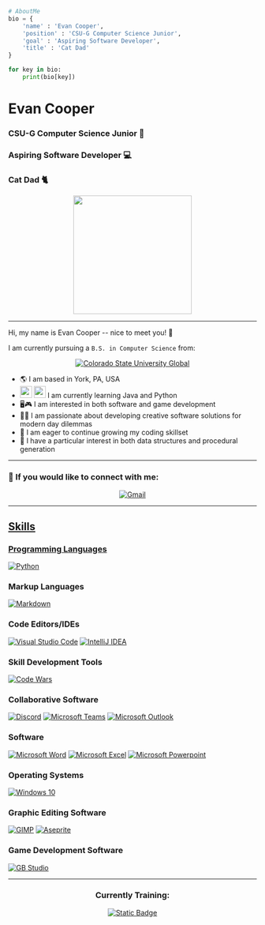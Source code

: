```python
# AboutMe
bio = {
    'name' : 'Evan Cooper',
    'position' : 'CSU-G Computer Science Junior',
    'goal' : 'Aspiring Software Developer',
    'title' : 'Cat Dad'
}

for key in bio:
    print(bio[key])
```
<h1 align='left'> Evan Cooper </h1>

<h3 alight='left'> CSU-G Computer Science Junior 🏫 </h1>
<h3 alight='left'> Aspiring Software Developer 💻 </h1>
<h3 alight='left'> Cat Dad 🐈 </h1>

<p align='center'> <img src='https://media.giphy.com/media/JIX9t2j0ZTN9S/giphy.gif' width='240'/>

---
Hi, my name is Evan Cooper -- nice to meet you! :wave:

I am currently pursuing a `B.S. in Computer Science` from:
<p align ='center'>
    <a href='https://csuglobal.edu/academic-programs/undergraduate-degrees/bachelors-degree-computer-science'/>
        <img alt='Colorado State University Global' src='https://img.shields.io/badge/Colorado%20State%20University%20Global-AA1D40?logo=data%3Aimage%2Fpng%3Bbase64%2CiVBORw0KGgoAAAANSUhEUgAAAC0AAAAtCAMAAAANxBKoAAAAwFBMVEUAAADSjj7Rjj7MhDytHECoHD7Sjj6EEiHRjj6IFCXjlzjRjj3Sjj7Sjz7RjT3Ujj7Rjj7KhzuZGTOAER%2FSjj7UkT%2BGEyPTjz7Sjz7Sjz6oGz3Qjz%2FTkUHQjz7QkD%2BCEiB%2FEh%2FXk0CtHUCrHECDEyLUkEDblULblkLQjT6pGz7NjDyoGz%2BKFiiHEyOKFiiGFymGFSrPjz9%2FEh%2BpHD%2FZlEHfmEPTkD%2FXkkDVkUDhmUPclUKxHUKHEyHclkLnnUWBEyHirYTlAAAAMnRSTlMA%2FfsE%2Ffz66MEqBvetoI5ZRhYQ5uLPubh4cVFQOjEe%2Bvrx2trQy720m25mVVFAOTckEPDu%2FIwAAAFXSURBVEjH5dLXbsJAEEDRaxtIoxNaKOm9rwuGBPL%2FfxW8GiMv3ghQHjkPNkiXQTta9ljNiwO2ch9wOKUN3LGRx4wShHTZyad%2BjthewAN2pTp5Di5Wl8TknYxuyetGDLGZe1RzqwhwsGu0yYs9%2BfDl%2B8UfpdQ3qTJrTitDSTWlyQ8Glcn6YWr65YuWEtjF2RrI1ovAPGdJ3ml8BMbsYzJ66VeJz9SH5Nh4YzSJl6eU6bKDQfYC1yu1Va2fLcmlnjsL4zbM0lqe70odJDkm8xTLuKBr3nQudeCYGz9EFPxHrvxl9ZrkIurNjdnOKk4GX6sOKMmtjBV2zAWOZ0ZUdyK5UpIj98QqJF1oUecvOr5AuCFWMt022a4pNc0jmXxSZV3mIIVlfW5bL3Y3ZD3xb8Umec9F%2FjZhByH9BqKx8XjuNJledpi4RFPKJTZw9V%2FEDhHbCfvJ4L31C5yDM%2BAdxGRlAAAAAElFTkSuQmCC&labelColor=white'/>
    </a>
</p>

- 🌎 I am based in York, PA, USA
- <img src="https://cdn.jsdelivr.net/gh/devicons/devicon/icons/java/java-original.svg" width='24'/>
    <img src="https://cdn.jsdelivr.net/gh/devicons/devicon/icons/python/python-original.svg" width='24'/> I am currently learning Java and Python
- 🖥️🎮 I am interested in both software and game development
- 🕵️‍♂️ I am passionate about developing creative software solutions for modern day dilemmas
- 🌱 I am eager to continue growing my coding skillset
- 🧠 I have a particular interest in both data structures and procedural generation

---
### 📶 If you would like to connect with me:
<p align ='center'>
    <a href='mailto:esc.coding@gmail.com'><img alt='Gmail' src='https://img.shields.io/badge/Gmail-F14336?logo=gmail&logoColor=white'/>

</p>

---

## Skills
### Programming Languages
<p align ='left'>
    <a href='https://www.python.org/'><img alt='Python' src='https://img.shields.io/badge/Python-3974A4?logo=python&logoColor=FFE364'/></a>
</p>

### Markup Languages
<p align ='left'>
    <a href='https://www.markdownguide.org/'><img alt='Markdown' src='https://img.shields.io/badge/Markdown-black?logo=markdown&logoColor=white'/></a>  
</p>

### Code Editors/IDEs
<p align ='left'>
    <a href='https://code.visualstudio.com/'><img alt="Visual Studio Code" src="https://img.shields.io/badge/Visual%20Studio%20Code-%232EA5E8?logo=data%3Aimage%2Fpng%3Bbase64%2CiVBORw0KGgoAAAANSUhEUgAAAMgAAADICAMAAACahl6sAAAApVBMVEUAAAD%2F%2F%2F%2F%2F%2F%2F%2F%2F%2F%2F%2F%2F%2F%2F%2F%2F%2F%2F%2F%2F%2F%2F%2F%2F%2F%2F%2F%2F%2F%2F%2F%2F%2F%2F%2F%2F%2F%2F%2F%2F%2F%2F%2F%2F%2F%2F%2F%2F%2F%2F%2F%2F%2F%2F%2F%2F%2F%2F%2F%2F%2F%2F%2F%2F%2F%2F%2F%2F%2F%2F%2F%2F%2F%2F%2F%2F%2F%2F%2F%2F%2F%2F%2F%2F%2F%2F%2F%2F%2F%2F%2F%2F%2F%2F%2F%2F%2F%2F%2F%2F%2F%2F%2F%2F%2F%2F%2F%2F%2F%2F%2F%2F%2F%2F%2F%2F%2F%2F%2F%2F%2F%2F%2F%2F%2F%2F%2F%2F%2F%2F%2F%2F%2F%2F%2F%2F%2F%2F%2F%2F%2F%2F%2F%2F%2F%2F%2F%2F%2F%2F%2F%2F%2F%2F%2F%2F%2F%2F%2F%2F%2F%2F%2F%2F%2F%2F%2F%2F%2F%2F%2F%2F%2F%2F%2F%2F%2F%2F%2F%2F%2F%2F%2F%2F%2F%2F%2F%2F%2F%2F%2F%2F%2F%2F%2F%2F%2F%2F%2F%2F%2F%2F%2F%2F%2F%2F%2F%2F%2F%2F%2F%2F%2F%2F%2B4%2FeNVAAAANnRSTlMALH9UVf3qBRIL90P62vPPI6O9b0oW8OS2Gojf1ZFeMx4Hy6%2BagXcvxsNrYzcOUZVap2eqfDukgBifAAAGDElEQVR42u2di1biMBCGh9VeKAWkpdxvchHksirqvP%2BjLXt217BSSEICGXLyPYDHT4r%2FTDJpwOFwOBwOh8PhcDgcdlGogyWUq4MAbGCJWF7ZoBLGiNh8KsJtUegn7wP4jwR%2F4z9t4IZYRbhjsYE9OviHxiyDW%2BED%2F%2FAGe7ziPyr9NtwEffyL1wZGCRnx9AHIE7zhFyVgDHEf720OtCm2kHEHjAJ%2BI%2FkEwoQL5IkwnunG%2FaiMAiKM6gBIUmiimAijR7FyWfsoLMLoptTivh6hjAjDn5GK%2B0GMkiKMRicEKqQeniFCL%2B47iDwRDnGNQNwHNVQQYZVLBoZgca4iwvBLYA4W5%2Boi6N2DOUY91CaC0RAMwOJcmwj2TCX92ketIrgCI5QqqFlkDCYYxKhbBEdwfVIP9YvcwdWZIV5AJIUrwuJcv8gPuC6PE7RCJHxGK0TaVbRC5KGMVogMfbRCZBfnVoj8jNAKkaWHVojMEEmIjD6SZqNXq8OZTJGESPgS%2F6uW52fGOQmReRe%2FiNKz4pyEyF0F96kV5eOchMhB91AuyMY5CZE%2BHlB5lYtzCiJsb%2B%2FMx6vUQAoixRbmU30QjnMKItkYj9H4KRjnFESyKp5gGgCPJ0QSImM8yYK3AvOCNERS5ODXT8b5OxIR6SIPbwZH2SRIRGSNAiQZ5%2Fslz8ujZpEViuCXVOI8P2w1i3ygEPET5DDB8%2BgVQLvIEgVphTkVQUcuQVjFoF%2BkjqJ0h3k1cwNliVYAFxB5rKAo8RIOeaiiHOU5XEQE%2BijOJMz5S%2FQRFX6EPpHQRw68JmWg8KFqFIFhBcWJtnm%2FRw%2FFaK5BVUR1bZAxLeb0ATXZf3zqIurtXS%2F38YrkKx11EfmE5vfA8zK%2FONAvIl8z8ZuUzekyOGnDNUSgmKAM47weOI3xGF4HQKOIxr6icQeHDLvclkZdhM8UZfD6QU4mtTCP8Qh0iujuvZ%2FbeT%2FD4ygri8ithpzfpJSa3x%2FCewDtIurrU%2FyvcJZwlsbURBRWDKV74JmX03roFdG%2Fhtv8zOtx%2FJzWQ7%2BIcsjze%2BDRghUzhkTk9zlwktsDs8fKgAjbeZKim1ec%2F%2FRTALMiUJzgDtUmJQDjIpyQF91JoSACM%2FmVKpoikHrSizw0ReA1ln%2B8SIpIdPKsGiEpIhHyrD4kKQKFLjJEmxSKIjIhz3ooiiIyIc%2B6WooibAdepkmhKALBFKVJMoIiAB2Uxi9RFGEhL048oygCgxilaYUERaBeQWmaa%2BMim8Mn%2FLOB0kRLwyJZ1dvmnV6TZ7IBMLz40OG8HkB439OQCPvTv3BOePIwvhz0tUA3eVQJeeMLdHtLpsmGM%2Fgo0wMbXcQeZyohz6iwJsXQtkL3gbNpIL5Rd12Rl4NMmyuHPNuoM7r11vhUH4xlw6omN0OjO86BaKke2OT2tI6QZxt15gYGpEKewMDAsYUfqZAnMMLBWYp7CwRmZCkM1ayPeKiEPH%2BjTr9I5vNzINM1Rx6nwDAwCpgX8vgFjVHAolDCNQ9Lv62HfyAynFnHfPghfxfhb6iMy6YoRjTMb17IDDCrjJTPfUIj5dYM%2BVtz7MKagzDKR5MmeB73ukWAUwIu2nCaKRWRrKq4K%2FhERETHgUoaIjqOuNIQgeBd%2BdAxDREdx8CJiGg4mE9ERMOrEoiIaHh5BRER5deJFCdERADaT0nXP%2F8FL8GUiogyM1tEYOlZIgKvsSUiUKpYIgJD3xIRKHQtEdmFvCUiu5C3RAQeJ5aIQFC7jMgHXJ3ZRUSWcH1S7wIidTDAINYu4oVgglJFt0gLzLD2BUVIP1lsuoAvQvwD2THqaRRptsEc4UKbiF8AkxRbmkTGIzBLUNMh0tyCeTrKIt30ESiQekoi5S2Zi7kGsZgI%2FavS6pGQyA1cXrf2T4ncjAYLeQkRr7UGiozKQiJMYwhECRdHRWheJcYLeb5INB0BaYK3%2FIp8%2Fu26vQzIw7%2BO1v%2Bgc2ugyAXBNdjjnpVU5K6k5FzZ%2FJx7ZXN3S6OkEuOhk7y%2Fwn8kdO86lSKMyZVU57FCXBCsReTptUpgA23qd2Y7HA6Hw%2BFwOBwOh7X8AtlxcAOnEpvIAAAAAElFTkSuQmCC"></a>
    <a href=''><img alt="IntelliJ IDEA" src="https://img.shields.io/badge/IntelliJ-black?logo=intellijidea">
</a>

    
</p>

### Skill Development Tools
<p align ='left'>
    <a href='https://www.codewars.com/users/esccoding'/><img alt='Code Wars' src='https://img.shields.io/badge/Code%20Wars-16171B?logo=data%3Aimage%2Fpng%3Bbase64%2CiVBORw0KGgoAAAANSUhEUgAAAC0AAAAtCAMAAAANxBKoAAAANlBMVEUAAADwVlYSEhZJIiUgFhriUVGBNDarQUIuGx7UTU7GSEllKy5XJyo8HyKdPT64REWPODpzLzGsVywmAAAAAXRSTlMAQObYZgAAAW5JREFUSMflldtywjAMRKuVbEu%2B5PL%2FP9soDQQKop3hrd0nE59oVoutfPxfrTOl0n7HtkS7jH9mudJVRV%2BzWuhO%2BRWcE31TaqFhoyeqT%2B2P%2BQYp6cb%2BpI%2BFz91ZFIKWTjvjG9zPrb6x3Bg9xu3yvDLA%2FmuCyHR1dp%2Fy5SkDkLq9lcVX1%2FTvozsqAwvgmTeIsgj4sMOPdJKNVGzAglH39NBDukKIgI1j%2FWrEVFNEMxai1Z3sbrx6Ro7o1emCThV19iDFZkwR3SHJo2OTLKOxAoIa0Q1Y9hj1a2ErIGGXM4Ap7ZYwui86sER0xnCsq2a2DvMmYrrJtq2Q1YpQUjEvXuIu%2FT83tzKOKHtc28DHcZG8Z0MmGnZJx6kugtl7bv5GTJtCwJ7M3jMvDp%2F0w4nt2DQcnnzV6rHx%2FDbQwirFs1cgX1gq0U0jG8LNg8%2FxxWw3%2BArB4PQARxPCKp2a9L3pE0%2B2N6dmPJHfnPbxl%2BTv6BN0vw1ZX4%2Fr5gAAAABJRU5ErkJggg%3D%3D'/></a>

### Collaborative Software
<p align ='left'>
    <a href='https://discord.com/'/><img alt='Discord' src='https://img.shields.io/badge/Discord-5662F6?logo=discord&logoColor=white'/></a>
    <a href='https://www.microsoft.com/en-us/microsoft-teams/group-chat-software'/><img alt='Microsoft Teams' src='https://img.shields.io/badge/Microsoft%20Teams-4A52BD?logo=microsoftteams&logoColor=white'/></a>
    <a href='#'/><img alt='Microsoft Outlook' src='https://img.shields.io/badge/Microsoft%20Outlook-0079D5?logo=microsoftoutlook&logoColor=white'/></a>
</p>

### Software
<p align ='left'>
    <a href='#'/><img alt='Microsoft Word' src='https://img.shields.io/badge/Microsoft%20Word-115ABE?logo=microsoftword&logoColor=white'/></a>
    <a href='#'/><img alt='Microsoft Excel' src='https://img.shields.io/badge/Microsoft%20Excel-077D3F?logo=microsoftexcel&logoColor=white'/></a>
    <a href='#'/><img alt='Microsoft Powerpoint' src='https://img.shields.io/badge/Microsoft%20Powerpoint-C53C16?logo=microsoftpowerpoint&logoColor=white'/></a>
</p>

### Operating Systems
<p align ='left'>
    <a href='#'><img alt='Windows 10' src='https://img.shields.io/badge/Windows%2010-3675DC?logo=windows&logoColor=white'/></a>

</p>

### Graphic Editing Software
<p align ='left'>
    <a href='https://www.gimp.org/'><img alt='GIMP' src='https://img.shields.io/badge/GIMP-B1987B?logo=data%3Aimage%2Fpng%3Bbase64%2CiVBORw0KGgoAAAANSUhEUgAAAC0AAAAtCAMAAAANxBKoAAABfVBMVEUAAAAAAAAAAAAAAAAAAAAAAAAAAAAAAAAAAAAAAAAAAAAAAAAAAAAAAAAAAAAAAAAAAAAAAAAAAAAAAAAAAAAEAgAAAAAoLS9%2FgHsAAAAuNDYAAACIioX%2F%2F%2F9gWUdnOQdjXEoUFxhTTT5MRzldWExlXktQSjttZVFZU0JWUEBxaVRcVkVhW0heV0ZRTDxOSTp1bVdbVkpaVENXUUFlYFNZVEdcVURVTz%2Fx8fDf39vPz8jIyMHDw7xxbF5OT1BqY09pYk40Oz1JRDYjJif29vXr6%2Bjk5OHW1tBvdXaEf292cWFhXE9oYU5GTE5oYE1YVEs4ODY0NTUsLzAmKiwfISIcICH8%2FPvu7uzo6OXa2tW9vbS6urJnbG5eX2B6cVpuaFpTVVY9RUc%2FQT9APjZGQTQxLiQoJR0aHBznfxPHbRATEg6gWAwJCQm%2BvrWnp6efn5%2BJjI2FhoGOiHV4dWllZWV6dGRdYmRsZ1lpZFdHR0fgexLVdhHQcxG9aA%2BoXQ335zZsAAAAGnRSTlMAQB0YBE4SDC8qRzw4MyVgXCEPY1dTCNeJHyQAfjsAAAJYSURBVEjH7dD5TxpREMDxhRWQG%2FFoOzPLAwQBQazgAQqIt%2FWqAlat991ae9%2Fn3955NCZd2CY17Q9N6jchj4TPmwxPuelfC%2BCPNfwK3%2F8LGoxxxFgbcYDFkwFDfY95Ex6cPIkYa%2BZ6Cu8%2F9HdPGmuS8QWi6fqXhWIxEe4x1ow2HkzP0CvazMmT3gb6MtmRdH93g0ZEqfMzOcQt2prdyOU28xRN9Q3HR3i4TiPOz%2B%2BwL8zlNQ2R5vKz8hylYCAZTzTpeU3beYc4NoqaBkijc5o8x6TONOmP%2FOPyRAmxMIbAWt56AVh4faV1771b19U1pIeISPS0gPIW782bNGk81LRDmKqEkLi9Pdre5mtEwfq%2FTPdEjnUvcgATUFkP1bD3bj2SvYzKRbLhdP8A6PTEUXVqPRQ6x1jvj2Kx8SXGPFouMtTw3JVaSIbj4zGObXlFYmQsR9%2Bxtug4j2Ycja4slcvlpZVoNJhijMiYR7e2NXBkjKlgMMiQSwXOLvCzEEJih8tu9uuWsVkQYGEhEAik%2BNN3enp2kRXiyychJsFiahxuM9tdDsgUi8lkcng4E49nR8LpHvHt8SMhOpt0l%2BpxmywAR%2Fv78Ww2kZCWtxDiCXuym22KLptqZ%2B67BRAe5BYXI5GBoWMA9l9JIx7dwD2tTkenrx1%2BytthMQmiWY1W16Z0vMXP3mVyWDp8Xm97u9fX0WlxON128%2B0uIq307Pl543yr2WN3u5xOE%2Bd0uVs9baq%2FvkTpTWl1V2mqxWZVVbNMVa3%2BLuWqg%2BW12qXy261WQ6hco0vW1wmV%2F6Pv2Jp0hqackAIAAAAASUVORK5CYII%3D'/></a>
    <a href='https://www.aseprite.org/'><img alt='Aseprite' src='https://img.shields.io/badge/Aseprite-60525D?logo=data%3Aimage%2Fpng%3Bbase64%2CiVBORw0KGgoAAAANSUhEUgAAAC0AAAAwBAMAAAB3fO7sAAAAD1BMVEUAAAD%2F%2F%2F9lVWF9kp5sanaCxDXWAAAAAXRSTlMAQObYZgAAAFFJREFUOMtjYGBxUUIDKi4MDCSLuzgpCaIBISUXB5LFlRQFMYGSwiAVF1KCOX1UHL%2F44IgvGoorG6OLChuTJ44BqCgOynfookbAfEeqOLXKDQB5n3MttDCNSQAAAABJRU5ErkJggg%3D%3D'/></a>

</p>

### Game Development Software
<p align ='left'>
    <a href='https://www.gbstudio.dev/'><img alt='GB Studio' src='https://img.shields.io/badge/GB%20Studio-D5D4DD?logo=data%3Aimage%2Fpng%3Bbase64%2CiVBORw0KGgoAAAANSUhEUgAAAC0AAAAtCAMAAAANxBKoAAABMlBMVEUAAABWVlbOzdf7XJrlVY7T09v9Xp15eXnV1N3U09zLLmPJLGFycnLRSnjHx8%2FVS3vTS3rNL2XVTHzCR3h1dXXS0dpvb2%2FDSHhqamrMzNN3d3fwUo7qTIfnSIPXTHzdPndiYWFsbGzQMmhlZWXW1t7PztX4WZfZOnLWOG%2FUNm1eXV31V5PlUovRNGpnZ2fR0NrzVJLtT4vhTofjRX%2FiQ33WQ3rfQXrTP3XPPHHLOW3GK2BISEjeSoLaRn3GM2fDMGPALmDAKl28KVvljazdZo%2FbUojQTYLbSIHYUICLcXr7Y3PINmmDTExpDy77%2B%2FtZ2%2FPv093u0tyqqqrQkqjfg6PHjaHMdJPZbpKlfouge4iDbXW5O2dfWWVpXFxvV1dxVFTk2FH06E9rW0qQGEGHFz5qDy9Gvdq4AAAAAXRSTlMAQObYZgAAAZRJREFUSMft0WlTglAUgGEpbbMicC0kMQswJDXN1Ny3XNv3ff3%2Ff6HjTR05eP3qF98B5gz3GQYullnTqe7xOBwnkKM3ODxwDIc6xpc1K73aBdLhhUlZkbbOTwrrsDzv9QYCbrd7FXI6nVtbi4PkMVr2eilelsNIH2rawQHwzUF7JKI1zaSj0WAQvG0ZWiLtQuT50egh0llBkILgbdCIJ%2B8jCFifCsJrB7zLZvDk%2FQUhi3Us1tHeJMnlMnjyvbEY1jmfb%2F9dkqSIa%2BihJbI%2FPl8O6SPQkBSJGDzs51gtivsMNDfo3wd6P0AUj5A%2BFkWGaGPk3hgdj1N1PH6MdCqRoOpEwqSTSapOJlNIp%2F1%2Bqvb7aXrdWF%2BnkW4rCkNLUbDOK2p%2F7eyKabVemI%2FPc%2Barr9U21ipoSqqaR7oQCoW2IbZRrVw%2FNJ%2Baj7eVaoPcgZUC0kVd13me5VkWztHhjv%2FRdZPegdgNiIdzOHxvPP%2FCQhHpMkdaQ91w3fsux5UsKPsKtwLBxTzYLebKpUzGjstkSmXLrCn1B%2FB9RZhkqKBvAAAAAElFTkSuQmCC'/></a>

</p>

---
<h3 align='center'> Currently Training:</h3>
<p align ='center'>
    <a href='https://www.oracle.com/java/technologies/downloads/'><img alt="Static Badge" src="https://img.shields.io/badge/Java-%23DF6D03?logo=data%3Aimage%2Fpng%3Bbase64%2CiVBORw0KGgoAAAANSUhEUgAAAIAAAACACAMAAAD04JH5AAAArlBMVEUAAAD%2F%2F%2F%2F%2F%2F%2F%2F%2F%2F%2F%2F%2F%2F%2F%2F%2F%2F%2F%2F%2F%2F%2F%2F%2F%2F%2F%2F%2F%2F%2F%2F%2F%2F%2F%2F%2F%2F%2F%2F%2F%2F%2F%2F%2F%2F%2F%2F%2F%2F%2F%2F%2F%2F%2F%2F%2F%2F%2F%2F%2F%2F%2F%2F%2F%2F%2F%2F%2F%2F%2F%2F%2F%2F%2F%2F%2F%2F%2F%2F%2F%2F%2F%2F%2F%2F%2F%2F%2F%2F%2F%2F%2F%2F%2F%2F%2F%2F%2F%2F%2F%2F%2F%2F%2F%2F%2F%2F%2F%2F%2F%2F%2F%2F%2F%2F%2F%2F%2F%2F%2F%2F%2F%2F%2F%2F%2F%2F%2F%2F%2F%2F%2F%2F%2F%2F%2F%2F%2F%2F%2F%2F%2F%2F%2F%2F%2F%2F%2F%2F%2F%2F%2F%2F%2F%2F%2F%2F%2F%2F%2F%2F%2F%2F%2F%2F%2F%2F%2F%2F%2F%2F%2F%2F%2F%2F%2F%2F%2F%2F%2F%2F%2F%2F%2F%2F%2F%2F%2F%2F%2F%2F%2F%2F%2F%2F%2F%2F%2F%2F%2F%2F%2F%2F%2F%2F%2F%2F%2F%2F%2F%2F%2F%2F%2F%2F%2F%2F%2F%2F%2F%2F%2F%2F%2F%2F%2F8tivQqAAAAOXRSTlMA%2B%2FgIBvEMKSLjeujaFBDTpjs19bGhL7ZeQM7Fb7zBglXtnIx0RRuSaGMYl1qqTt6PhTLJrIlL1x6t5qirAAAHU0lEQVR42sTY21qjMBQF4BVOpaX0fLAdq0XbUWuV2tH6rfd%2FsfmgIWTkdjb5L7nZOxBgZeN%2FieHYvgO30jc41p3Are8R3MqnKVyKPN7ApRU5h0sncgiHBhkZBnCnR1IN4EycOW5gSZKeD1d6LORwZatYmMGR%2FZSlHdxYhSypDpzYh7y6gxPHKbUtXNgpausA7fNfWVF7tO%2BwoTFC%2ByY5jeTQbG%2B8PUDSTUhDXWCLj6e7RA1XEBQ8KtbuYaTbh1yR9O59CEo3tHxCi46zKUvrCSQt%2BrT8iVCKTwkL4svHe0jL9%2BFafu5R648haqdoyeMyk31NWZkPICl4oq3bAYBVn5XwBaKCEW1JWb%2BnWOmfISr4pC1ZFNceaCxTyBo162NO4zWArEc263%2BwonoQdlTN%2Bhdl6t9CWJzRkpXbLeq2Vx8zWsKxjuSVL0gbK9a8CwpRQm0TQNqIlmeUtqahDqT5GWuvP5t6g7iForGOcJVTu4W4Cw01wdVAUXuBuHcac2gdRa0HcWNq1inszMoS4lJlIhAqsbnm%2FYa4IbUTKn5oBVNxH9R2MDasZAdI66jmYp9pPEHcjFczGIOEFW8BaWfFUpjC6LHNF%2BGhuQmifpsn5LTLUj%2BAsVes%2FII0E3%2FeUTvRWEHcV3MgFK3bnBIESxbUGLXFlFoWQFw6bE4le9ZPQl6cl6UWqPlDanu0oNNtJKBtqw1gUXSgzqgFXfFH0LwHS1jmLCUB2hEPf3z37k1UbUl69%2B9s9MNE87b4c%2FIZxpsOKm3aefV00k%2F0sEpI9LdYM1tYEwaicIKyKvu%2BiqAsCrhhlfd%2FsVZ%2FtaFYymLb71YwIZmZkzlASd8MhzmEYUoiKkQH4IFxN6si0IRMwyA4%2BOxgO3jNqDaNwXudFbINQIl0E5Fkuzk%2By8yfJ4jtZkDZX28vPw%2B9ZTEBDR4ObVxV2Lnx84RZQsRM6KuUHEMjrXBMtbnGEOpH0IAiKbIIX%2F%2BCS6AP4g61QkTQQrHbNocniOc6OMunoTnpU23xCuHcmpDSpLZxkWgscl4l0Lr5RTLYDMPyRIymLdFCRKRYpEwseHP5bpWvAIIkIw1VR%2BzqV6C8szxFCOJ9eD4czufzPt6qguJ61nyGQ4iEW9Mr3j%2Beo0cyLqoRCOhAaAsr9qi0SjWUpdGMSDjgzV5CV0PAXAr8dgJZP7nxy2XVHYjN3TgRubam8ltvyRNXgoXD1nEhRtv53inIFiUyqi80MIQpJWbOYZvrtsVf5jd4y3b1PAgZJ1trUYfykld35DFqyZoSGMrmUQdcMBQusTH6OtrYSMAwJqvlqM8TKPyhKNzA%2B0%2FVjaBDtHCttoYzcPxnPQiu7ddlAY2vXhHZNHHs6ViLHtMdiXjz3BspO%2Bj0V7JaJkBAlYimBgYAVi90F1c9M06aGkbqrBax4PL1OgGDzdsFnB2Hm4M9maVoBj5un2tjGsGewAN4Ej28i5IFw4lU2Gd0i6HAE%2Brytf0ZGAcZ0h2VWEkoNP7ut80YDoxmKi48vF2GecGR6onm41UFTwnxsW5QMw65NcNgXQzlnS0cDIlrXB5C7MSQ4OMQV8385meGYfjFWiLZ6W8uYxbf2M%2B2w77KzzTw3zB27edqohBaY328G3BDNn%2FTmjjKTTB1Cvwtts%2BYKzNqiiQHqxVOYL%2FyA3f%2Bkkd0hEjc4xdPL%2FNS8aw5DmFV53QEf4NV1RnsTHwq3SLqyj7kPetTixdgNJwfezS8gc0U7RZlp84LkEugQc96YOZy7S9v5gpbwi4PzzNX8AaX6eEMUDqsVXhdEFTzNi0Fq1rB3RUJ3qPW%2FKN2viHdmKx%2BQyv8xlDn8O2D45bqiC2xV1aV1XENTGT133WZrGQw29w98V%2F9kS7EjGFSLcn%2F%2Bsgi7X3%2BsiYffeEa9PlE4bO2awK7v1Y9ojYLBz4BF8Me3gSBnnq86wdELN09Hqfjhu5ribWIwCgoZvdMKLHrgvEViqwYQ%2BcwPTI2fD1KAbpytao6mBVn5LSvl7BSZkg8X6TatoBWuAA2K83SVhlfiv44D45cJ3t9B6v6ThLo8IH2x2JkV%2B%2BB%2BO6kBCGTGP7aFCVNI0ntKInrwk%2B%2FusQZbE5%2Bea5tYuThHeR6rWCdhPcHf7jCS%2BvJXNCV0i0UVjasRiK7DgVqbFRYQRN0JEoFGg4e3A4RIXv69jdNUPslsh%2FqPWcBZ942kSZvStL8rjDcAJNNNBZ3Gx62xgM%2B94RFakbv08OZVzf4EdV1Gmmmn6wWcSCUiu66nufqSq5uw8UqLUSkRWsibZcPhd%2BAfw%2FJ8PD5xfu0v5aRxCgtMg8WfInbcZCaZmGcSENmQYgrfYl0LAUYytWx8Uu5yCS2sxaIyfYko4KirMEorqmC3zLslIeOL5Lc9H2YsuTaYFSPhr8e1ikwHsJ8mTQQyjRvu6UabOMwDG8vr0rd5ul3iYrZnzRJCMkReKxHOTwXLPg4nJiGygWH7W9v9L1xnIC%2FyPQq%2Bs4hKF1rTs9wDMPk5YzmbV3YM4bZJ3e%2FA2NbnMogw%2FVbAAAAAElFTkSuQmCC">
</a>

</p>

